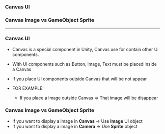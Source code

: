 ### Canvas UI
### Canvas Image vs GameObject Sprite

---------------------------------------------

### Canvas UI

* Canvas is a special component in Unity, Canvas use for contain other UI components.
* With UI components such as Button, Image, Text must be placed inside a Canvas
* If you place UI components outside Canvas that will be not appear

* FOR EXAMPLE:
  * If you place a Image outside Canvas => That image will be disappear

### Canvas Image vs GameObject Sprite

* If you want to display a image in **Canvas** => Use **Image** UI object
* If you want to display a image in **Camera** => Use **Sprite** object
